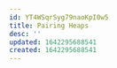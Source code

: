 ```yaml
---
id: YT4WSqrSyg79naoKpI0w5
title: Pairing Heaps
desc: ''
updated: 1642295688541
created: 1642295688541
---
```



